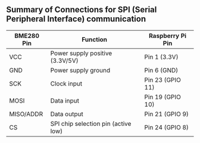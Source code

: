 ## Summary of Connections for SPI (Serial Peripheral Interface) communication

| BME280 Pin | Function                          | Raspberry Pi Pin |
|------------|-----------------------------------|------------------|
| VCC        | Power supply positive (3.3V/5V)   | Pin 1 (3.3V)     |
| GND        | Power supply ground               | Pin 6 (GND)      |
| SCK        | Clock input                       | Pin 23 (GPIO 11) |
| MOSI       | Data input                        | Pin 19 (GPIO 10) |
| MISO/ADDR  | Data output                       | Pin 21 (GPIO 9)  |
| CS         | SPI chip selection pin (active low)| Pin 24 (GPIO 8)  |

